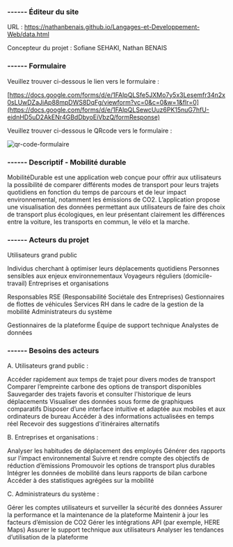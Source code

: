 ### ------ Éditeur du site
URL : https://nathanbenais.github.io/Langages-et-Developpement-Web/data.html

Concepteur du projet : Sofiane SEHAKI, Nathan BENAIS

### ------ Formulaire
Veuillez trouver ci-dessous le lien vers le formulaire :

[https://docs.google.com/forms/d/e/1FAIpQLSfe5JXMo7y5x3Lesemfr34n2x0sLUwDZaJiAp88mpDWS8DqFg/viewform?vc=0&c=0&w=1&flr=0](https://docs.google.com/forms/d/e/1FAIpQLSewcUuz6PK15nuG7hfU-eidnHD5uD2AkENr4GBdDbyoEiVbzQ/formResponse)

Veuillez trouver ci-dessous le QRcode vers le formulaire :

![qr-code-formulaire](https://github.com/user-attachments/assets/e0a2412e-35b5-4239-a249-0258accc72cb)



### ------ Descriptif - Mobilité durable

MobilitéDurable est une application web conçue pour offrir aux utilisateurs la possibilité de comparer différents modes de transport pour leurs trajets quotidiens en fonction du temps de parcours et de leur impact environnemental, notamment les émissions de CO2. L’application propose une visualisation des données permettant aux utilisateurs de faire des choix de transport plus écologiques, en leur présentant clairement les différences entre la voiture, les transports en commun, le vélo et la marche.

### ------ Acteurs du projet
Utilisateurs grand public

Individus cherchant à optimiser leurs déplacements quotidiens
Personnes sensibles aux enjeux environnementaux
Voyageurs réguliers (domicile-travail)
Entreprises et organisations

Responsables RSE (Responsabilité Sociétale des Entreprises)
Gestionnaires de flottes de véhicules
Services RH dans le cadre de la gestion de la mobilité
Administrateurs du système

Gestionnaires de la plateforme
Équipe de support technique
Analystes de données

### ------ Besoins des acteurs
A. Utilisateurs grand public :

Accéder rapidement aux temps de trajet pour divers modes de transport
Comparer l’empreinte carbone des options de transport disponibles
Sauvegarder des trajets favoris et consulter l'historique de leurs déplacements
Visualiser des données sous forme de graphiques comparatifs
Disposer d’une interface intuitive et adaptée aux mobiles et aux ordinateurs de bureau
Accéder à des informations actualisées en temps réel
Recevoir des suggestions d'itinéraires alternatifs

B. Entreprises et organisations :

Analyser les habitudes de déplacement des employés
Générer des rapports sur l'impact environnemental
Suivre et rendre compte des objectifs de réduction d’émissions
Promouvoir les options de transport plus durables
Intégrer les données de mobilité dans leurs rapports de bilan carbone
Accéder à des statistiques agrégées sur la mobilité

C. Administrateurs du système :

Gérer les comptes utilisateurs et surveiller la sécurité des données
Assurer la performance et la maintenance de la plateforme
Maintenir à jour les facteurs d’émission de CO2
Gérer les intégrations API (par exemple, HERE Maps)
Assurer le support technique aux utilisateurs
Analyser les tendances d’utilisation de la plateforme


